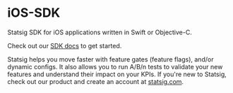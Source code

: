 # iOS-SDK

Statsig SDK for iOS applications written in Swift or Objective-C.

Check out our [SDK docs](https://docs.statsig.com/client/iosClientSDK) to get started.

Statsig helps you move faster with feature gates (feature flags), and/or dynamic configs. It also allows you to run A/B/n tests to validate your new features and understand their impact on your KPIs. If you're new to Statsig, check out our product and create an account at [statsig.com](https://www.statsig.com).
